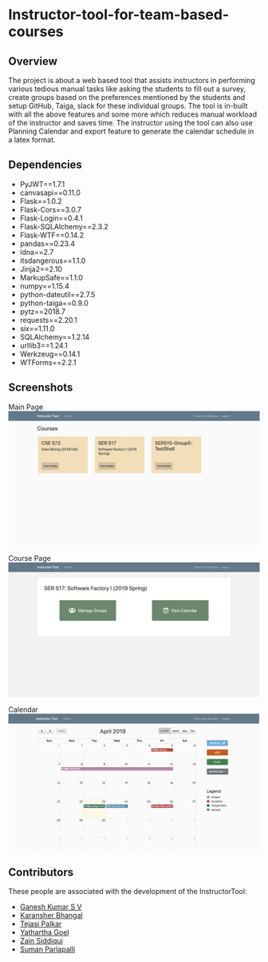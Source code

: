 # Instructor-tool-for-team-based-courses

## Overview

The project is about a web based tool that assists instructors in performing various tedious manual tasks like asking the students to fill out a survey, create groups based on the preferences mentioned by the students and setup GitHub, Taiga, slack for these individual groups. The tool is in-built  with all the above features and some more which reduces manual workload of the instructor and saves time. The instructor using the tool can also use Planning Calendar and export feature to generate the calendar schedule in a latex format.

## Dependencies

- PyJWT==1.7.1
- canvasapi==0.11.0
- Flask==1.0.2
- Flask-Cors==3.0.7
- Flask-Login==0.4.1
- Flask-SQLAlchemy==2.3.2
- Flask-WTF==0.14.2
- pandas==0.23.4
- idna==2.7
- itsdangerous==1.1.0
- Jinja2==2.10
- MarkupSafe==1.1.0
- numpy==1.15.4
- python-dateutil==2.7.5
- python-taiga==0.9.0
- pytz==2018.7
- requests==2.20.1
- six==1.11.0
- SQLAlchemy==1.2.14
- urllib3==1.24.1
- Werkzeug==0.14.1
- WTForms==2.2.1

## Screenshots

Main Page
<img src="instructorTool/static/resources/home.png">

Course Page
<img src="instructorTool/static/resources/course_page.png">

Calendar
<img src="instructorTool/static/resources/calendar.png">

## Contributors

These people are associated with the development of the InstructorTool:

- [Ganesh Kumar S V](https://github.com/svganesh)
- [Karansher Bhangal](https://github.com/kbhangal)
- [Tejasi Palkar](https://github.com/tejasipalkar)
- [Yathartha Goel](https://github.com/ygoel)
- [Zain Siddiqui](https://github.com/zain2511)
- [Suman Parlapalli](https://github.com/sumanparlapapalli)
